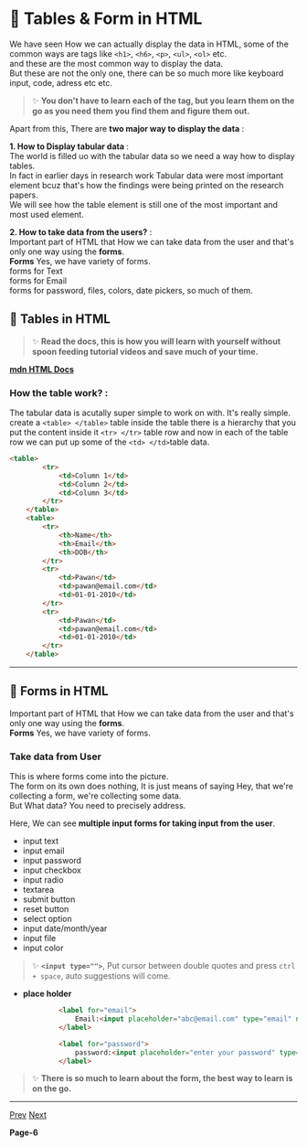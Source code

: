 #  🚀 Tables & Form in HTML

We have seen How we can actually display the data in HTML, some of the common ways are tags like ```<h1>```, ```<h6>```, ```<p>```, ```<ul>```, ```<ol>``` etc. <br/>
and these are the most common way to display the data. <br/>
But these are not the only one, there can be so much more like keyboard input, code, adress etc etc. <br/>

> ✨ **You don't have to learn each of the tag, but you learn them on the go as you need them you find them and figure them out.**

Apart from this, There are **two major way to display the data** : <br/>

**1. How to Display tabular data** : <br/>
    The world is filled uo with the tabular data so we need a way how to display tables. <br/>
    In fact in earlier days in research work Tabular data were most important element bcuz that's how the findings were being printed on the research papers. <br/>
    We will see how the table element is still one of the most important and most used element. <br/>

**2. How to take data from the users?** : <br/>
    Important part of HTML that How we can take data from the user and that's only one way using the **forms**. <br/>
    **Forms** Yes, we have variety of forms. <br/>
     forms for Text <br/>
     forms for Email <br/>
     forms for password, files, colors, date pickers, so much of them. <br/>
   

## 🥇 Tables in HTML

> ✨ **Read the docs, this is how you will learn with yourself without spoon feeding tutorial videos and save much of your time.**

[**mdn HTML Docs**](https://developer.mozilla.org/en-US/docs/Web/HTML/Reference/Elements/search) <br/>

### **How the table work?** : 

The tabular data is acutally super simple to work on with. It's really simple. <br/>
create a ```<table> </table>``` table inside the table there is a hierarchy that you put the content inside it ```<tr> </tr>``` table row and
now in each of the table row we can put up some of the ```<td> </td>```table data.

```html
<table>
        <tr>
            <td>Column 1</td>
            <td>Column 2</td>
            <td>Column 3</td>
        </tr>
    </table>
    <table>
        <tr>
            <th>Name</th>
            <th>Email</th>
            <th>DOB</th>
        </tr>
        <tr>
            <td>Pawan</td>
            <td>pawan@email.com</td>
            <td>01-01-2010</td>
        </tr>
        <tr>
            <td>Pawan</td>
            <td>pawan@email.com</td>
            <td>01-01-2010</td>
        </tr>
    </table>
```
---

## 🥈 Forms in HTML

Important part of HTML that How we can take data from the user and that's only one way using the **forms**. <br/>
**Forms** Yes, we have variety of forms. <br/>

### Take data from User

This is where forms come into the picture. <br/>
The form on its own does nothing, It is just means of saying Hey, that we're collecting a form, we're collecting some data. <br/>
But What data? You need to precisely address. <br/>

Here, We can see **multiple input forms for taking input from the user**. <br/>
  - input text
  - input email
  - input password
  - input checkbox
  - input radio
  - textarea
  - submit button
  - reset button
  - select option
  - input date/month/year
  - input file
  - input color

> ✨ **```<input type="">```**, Put cursor between double quotes and press ```ctrl + space```, auto suggestions will come.

- **place holder**

```html
            <label for="email">
                Email:<input placeholder="abc@email.com" type="email" name="email" id="">
            </label>

            <label for="password">
                password:<input placeholder="enter your password" type="password" name="password">
            </label>
```

> ✨ **There is so much to learn about the form, the best way to learn is on the go.**
  
---

[Prev]() [Next]()

**Page-6**
